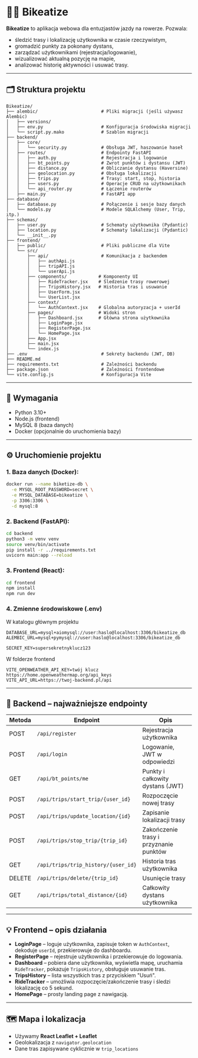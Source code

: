 # 🚴‍♂️ Bikeatize

**Bikeatize** to aplikacja webowa dla entuzjastów jazdy na rowerze. Pozwala:

- śledzić trasy i lokalizację użytkownika w czasie rzeczywistym,
- gromadzić punkty za pokonany dystans,
- zarządzać użytkownikami (rejestracja/logowanie),
- wizualizować aktualną pozycję na mapie,
- analizować historię aktywności i usuwać trasy.

---

## 🗂️ Struktura projektu

```
Bikeatize/
├── alembic/                        # Pliki migracji (jeśli używasz Alembic)
│   ├── versions/
│   ├── env.py                      # Konfiguracja środowiska migracji
│   └── script.py.mako              # Szablon migracji
├── backend/
│   ├── core/
│   │   └── security.py             # Obsługa JWT, haszowanie haseł
│   ├── routes/                     # Endpointy FastAPI
│   │   ├── auth.py                 # Rejestracja i logowanie
│   │   ├── bt_points.py            # Zwrot punktów i dystansu (JWT)
│   │   ├── distance.py             # Obliczanie dystansu (Haversine)
│   │   ├── geolocation.py          # Obsługa lokalizacji
│   │   ├── trips.py                # Trasy: start, stop, historia
│   │   ├── users.py                # Operacje CRUD na użytkownikach
│   │   └── api_router.py           # Łączenie routerów
│   ├── main.py                     # FastAPI app
├── database/
│   ├── database.py                 # Połączenie i sesje bazy danych
│   └── models.py                   # Modele SQLAlchemy (User, Trip, itp.)
├── schemas/
│   ├── user.py                     # Schematy użytkownika (Pydantic)
│   ├── location.py                 # Schematy lokalizacji (Pydantic)
│   └── __init__.py
├── frontend/
│   ├── public/                     # Pliki publiczne dla Vite
│   └── src/
│       ├── api/                    # Komunikacja z backendem
│       │   ├── authApi.js
│       │   ├── tripAPI.js
│       │   └── userApi.js
│       ├── components/            # Komponenty UI
│       │   ├── RideTracker.jsx    # Śledzenie trasy rowerowej
│       │   ├── TripsHistory.jsx   # Historia tras i usuwanie
│       │   ├── UserForm.jsx
│       │   └── UserList.jsx
│       ├── context/
│       │   └── AuthContext.jsx    # Globalna autoryzacja + userId
│       ├── pages/                 # Widoki stron
│       │   ├── Dashboard.jsx      # Główna strona użytkownika
│       │   ├── LoginPage.jsx
│       │   ├── RegisterPage.jsx
│       │   └── HomePage.jsx
│       ├── App.jsx
│       ├── main.jsx
│       └── index.js
├── .env                            # Sekrety backendu (JWT, DB)
├── README.md
├── requirements.txt                # Zależności backendu
├── package.json                    # Zależności frontendowe
└── vite.config.js                  # Konfiguracja Vite
```

---

## 🔧 Wymagania

- Python 3.10+
- Node.js (frontend)
- MySQL 8 (baza danych)
- Docker (opcjonalnie do uruchomienia bazy)

---

## ⚙️ Uruchomienie projektu

### 1. Baza danych (Docker):

```bash
docker run --name biketize-db \
  -e MYSQL_ROOT_PASSWORD=secret \
  -e MYSQL_DATABASE=bikeatize \
  -p 3306:3306 \
  -d mysql:8
```

### 2. Backend (FastAPI):

```bash
cd backend
python3 -m venv venv
source venv/bin/activate
pip install -r ../requirements.txt
uvicorn main:app --reload
```

### 3. Frontend (React):

```bash
cd frontend
npm install
npm run dev
```
### 4. Zmienne środowiskowe (.env)
W katalogu głównym projektu 
```Bikeatize/.env
DATABASE_URL=mysql+aiomysql://user:haslo@localhost:3306/bikeatize_db
ALEMBIC_URL=mysql+pymysql://user:haslo@localhost:3306/bikeatize_db

SECRET_KEY=supersekretnyklucz123
```
W folderze frontend
```Bikeatize/frontend/.env
VITE_OPENWEATHER_API_KEY=twój klucz https://home.openweathermap.org/api_keys
VITE_API_URL=https://twoj-backend.pl/api
```
---

## 🔐 Backend – najważniejsze endpointy

| Metoda | Endpoint                            | Opis                                       |
|--------|-------------------------------------|--------------------------------------------|
| POST   | `/api/register`                     | Rejestracja użytkownika                    |
| POST   | `/api/login`                        | Logowanie, JWT w odpowiedzi                |
| GET    | `/api/bt_points/me`                 | Punkty i całkowity dystans (JWT)          |
| POST   | `/api/trips/start_trip/{user_id}`   | Rozpoczęcie nowej trasy                    |
| POST   | `/api/trips/update_location/{id}`   | Zapisanie lokalizacji trasy                |
| POST   | `/api/trips/stop_trip/{trip_id}`    | Zakończenie trasy i przyznanie punktów     |
| GET    | `/api/trips/trip_history/{user_id}` | Historia tras użytkownika                  |
| DELETE | `/api/trips/delete/{trip_id}`       | Usunięcie trasy                            |
| GET    | `/api/trips/total_distance/{id}`    | Całkowity dystans użytkownika              |

---

## 💡 Frontend – opis działania

- **LoginPage** – loguje użytkownika, zapisuje token w `AuthContext`, dekoduje `userId`, przekierowuje do dashboardu.
- **RegisterPage** – rejestruje użytkownika i przekierowuje do logowania.
- **Dashboard** – pobiera dane użytkownika, wyświetla mapę, uruchamia `RideTracker`, pokazuje `TripsHistory`, obsługuje usuwanie tras.
- **TripsHistory** – lista wszystkich tras z przyciskiem "Usuń".
- **RideTracker** – umożliwia rozpoczęcie/zakończenie trasy i śledzi lokalizację co 5 sekund.
- **HomePage** – prosty landing page z nawigacją.

---

## 🗺️ Mapa i lokalizacja

- Używamy **React Leaflet + Leaflet**
- Geolokalizacja z `navigator.geolocation`
- Dane tras zapisywane cyklicznie w `trip_locations`
